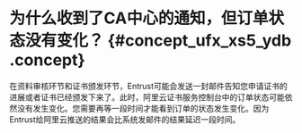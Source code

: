 # 为什么收到了CA中心的通知，但订单状态没有变化？ {#concept_ufx_xs5_ydb .concept}

在资料审核环节和证书颁发环节，Entrust可能会发送一封邮件告知您申请证书的进展或者证书已经颁发下来了。此时，阿里云证书服务控制台中的订单状态可能依然没有发生变化。您需要再等一段时间才能看到订单的状态发生变化。因为Entrust给阿里云推送的结果会比系统发邮件的结果延迟一段时间。

